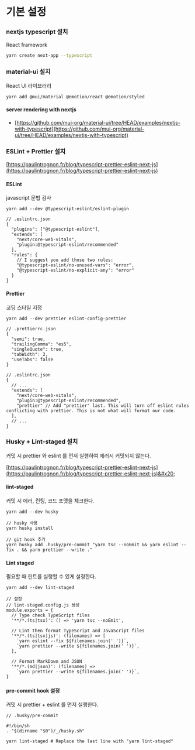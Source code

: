 # 기본 설정

### nextjs typescript 설치&#x20;

React framework&#x20;

```bash
yarn create next-app --typescript
```

### material-ui 설치

React UI 라이브러리

```
yarn add @mui/material @emotion/react @emotion/styled
```

#### server rendering with nextjs&#x20;

* [https://github.com/mui-org/material-ui/tree/HEAD/examples/nextjs-with-typescript](https://github.com/mui-org/material-ui/tree/HEAD/examples/nextjs-with-typescript)

### ESLint + Prettier 설치

[https://paulintrognon.fr/blog/typescript-prettier-eslint-next-js](https://paulintrognon.fr/blog/typescript-prettier-eslint-next-js)

#### ESLint

javascript 문법 검사

```
yarn add --dev @typescript-eslint/eslint-plugin

// .eslintrc.json
{
  "plugins": ["@typescript-eslint"],
  "extends": [
    "next/core-web-vitals",
    "plugin:@typescript-eslint/recommended"
  ],
  "rules": {
    // I suggest you add those two rules:
    "@typescript-eslint/no-unused-vars": "error",
    "@typescript-eslint/no-explicit-any": "error"
  }
}
```

#### Prettier

코딩 스타일 지정

```
yarn add --dev prettier eslint-config-prettier

// .prettierrc.json
{
  "semi": true,
  "trailingComma": "es5",
  "singleQuote": true,
  "tabWidth": 2,
  "useTabs": false
}

// .eslintrc.json
{
  // ...
  "extends": [
    "next/core-web-vitals",
    "plugin:@typescript-eslint/recommended",
    "prettier" // Add "prettier" last. This will turn off eslint rules conflicting with prettier. This is not what will format our code.
  ],
  // ...
}
```

### Husky + Lint-staged 설치

커밋 시  prettier 와 eslint 를 먼저 실행하여 에러시 커밋되지 않는다.

[https://paulintrognon.fr/blog/typescript-prettier-eslint-next-js](https://paulintrognon.fr/blog/typescript-prettier-eslint-next-js)&#x20;

#### lint-staged

커밋 시 에러, 린팅, 코드 포맷을 체크한다.

```
yarn add --dev husky

// husky 사용
yarn husky install

// git hook 추가
yarn husky add .husky/pre-commit "yarn tsc --noEmit && yarn eslint --fix . && yarn prettier --write ."

```

#### Lint staged

필요할 때 린트를 실행할 수 있게 설정한다.

```
yarn add --dev lint-staged

// 설정
// lint-staged.config.js 생성
module.exports = {
  // Type check TypeScript files
  '**/*.(ts|tsx)': () => 'yarn tsc --noEmit',

  // Lint then format TypeScript and JavaScript files
  '**/*.(ts|tsx|js)': (filenames) => [
    `yarn eslint --fix ${filenames.join(' ')}`,
    `yarn prettier --write ${filenames.join(' ')}`,
  ],

  // Format MarkDown and JSON
  '**/*.(md|json)': (filenames) =>
    `yarn prettier --write ${filenames.join(' ')}`,
}

```

#### pre-commit hook 설정

커밋 시 prettier + eslint 를 먼저 실행한다.

```
// .husky/pre-commit

#!/bin/sh
. "$(dirname "$0")/_/husky.sh"

yarn lint-staged # Replace the last line with "yarn lint-staged"

```
